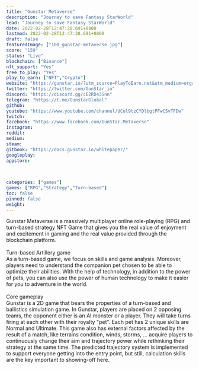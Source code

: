 ```yaml
---
title: "Gunstar Metaverse"
description: "Journey to save Fantasy StarWorld"
lead: "Journey to save Fantasy StarWorld"
date: 2022-02-28T12:47:28.691+0800
lastmod: 2022-02-28T12:47:28.691+0800
draft: false
featuredImage: ["100_gunstar-metaverse.jpg"]
score: "159"
status: "Live"
blockchain: ["Binance"]
nft_support: "Yes"
free_to_play: "Yes"
play_to_earn: ["NFT","Crypto"]
website: "https://gunstar.io/?utm_source=PlayToEarn.net&utm_medium=organic&utm_campaign=gamepage"
twitter: "https://twitter.com/GunStar_io"
discord: "https://discord.gg/cE2RD43Snn"
telegram: "https://t.me/GunstarGlobal"
github: 
youtube: "https://www.youtube.com/channel/UCul9tzCYDlbgtPFwCSvTFDw"
twitch: 
facebook: "https://www.facebook.com/GunStar.Metaverse"
instagram: 
reddit: 
medium: 
steam: 
gitbook: "https://docs.gunstar.io/whitepaper/"
googleplay: 
appstore: 

  
    
categories: ["games"]
games: ["RPG","Strategy","Turn-based"]
toc: false
pinned: false
weight: 
---
```

Gunstar Metaverse is a massively multiplayer online role-playing (RPG) and turn-based strategy NFT Game that gives you the real value of enjoyment and excitement in gaming and the real value provided through the blockchain platform.<br> <br> Turn-based Artillery game<br> As a turn-based game, we focus on skills and game analysis. Moreover, players need to understand the companion pet chosen to be able to optimize their abilities. With the help of technology, in addition to the power of pets, you can also use the power of human technology to make it easier for you to adventure in the world.<br> <br> Core gameplay<br> Gunstar is a 2D game that bears the properties of a turn-based and ballistics simulation game. In Gunstar, players are placed on 2 opposing teams, the opponent either is an AI monster or a player. They will take turns firing at each other with their royalty "pet". Each pet has 2 unique skills are Normal and Ultimate. This game also has external factors affected by the result of a match, like terrains condition, winds, storms, ... acquire players to continuously change their aim and trajectory power while rethinking their strategy at the same time. The predicted trajectory system is implemented to support everyone getting into the entry point, but still, calculation skills are the key important to showing-off here.